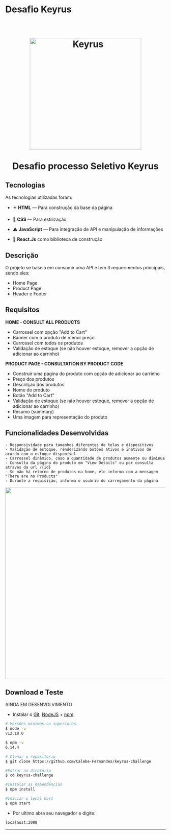 # Desafio Keyrus

<h1 align="center">
<br>
  <img src="https://pbs.twimg.com/profile_images/1177317956839268355/j9z6UgUN_400x400.png" alt="Keyrus" width="350">
<br>
<br>
Desafio processo Seletivo Keyrus
</h1>

</h1>

## Tecnologias

As tecnologias utilizadas foram:

- ✴️ **HTML** — Para construção da base da página

- 💠 **CSS** —  Para estilização 

- ⚠️ **JavaScript** — Para integração de API e manipulação de informações

- 📙  **React.Js** como biblioteca de construção

 ## Descrição
 O projeto se baseia em consumir uma API e tem 3 requerimentos principais, sendo eles:

- Home Page
- Product Page
- Header e Footer

 ## Requisitos

**HOME - CONSULT ALL PRODUCTS** 
- Carrossel com opção "Add to Cart"
- Banner com o produto de menor preço
- Carrossel com todos os produtos
- Validação de estoque (se não houver estoque, remover a opção de adicionar ao carrinho)

**PRODUCT PAGE - CONSULTATION BY PRODUCT CODE**
- Construir uma página do produto com opção de adicionar ao carrinho
- Preço dos produtos
- Descrilção dos produtos
- Nome do produto 
- Botão "Add to Cart"
- Validação de estoque (se não houver estoque, remover a opção de adicionar ao carrinho)
- Resumo (summary)
- Uma imagem para representação do produto

## Funcionalidades Desenvolvidas
    - Responsividade para tamanhos diferentes de telas e dispositivos
    - Validação de estoque, renderizando botões ativos e inativos de acordo com o estoque disponível
    - Carrossel dinâmico, caso a quantidade de produtos aumente ou diminua
    - Consulta da página do produto em "View Details" ou por consulta através da url /{id}
    - Se não há retorno de produtos na home, ele informa com a mensagem "There are no Products"
    - Durante a requisição, informa o usuário do carregamento da página

<img src ="https://github.com/Calebe-Fernandes/keyrus-challenge/blob/main/src/assets/preview.gif" width="600">


##  Download e Teste

AINDA EM DESENVOLVIMENTO

-  Instalar o [Git](https://git-scm.com/), [NodeJS](https://nodejs.org/pt-br/download/) + [npm](https://www.npmjs.com/get-npm):

```bash
# Versões mínimas ou superiores.
$ node -v
v12.18.0

$ npm -v
6.14.4
```

```bash
# Clonar o repositório
$ git clone https://github.com/Calebe-Fernandes/keyrus-challenge

#Entrar no diretório
$ cd keyrus-challenge

#Instalar as dependências
$ npm install

#Iniciar o local host
$ npm start
```

- Por ultimo abra seu navegador e digite:

```
localhost:3000
```

---
